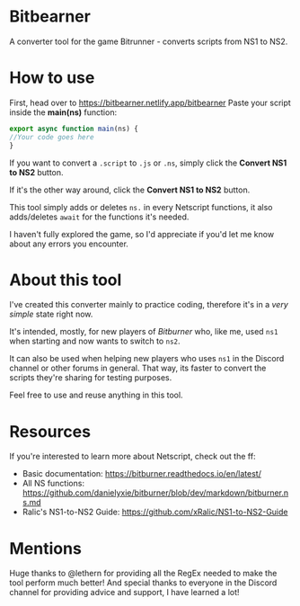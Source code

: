 # Bitbearner
 A converter tool for the game Bitrunner - converts scripts from NS1 to NS2.

 # How to use
First, head over to https://bitbearner.netlify.app/bitbearner
Paste your script inside the <b>main(ns)</b> function:
```js
export async function main(ns) {
//Your code goes here
}
```
If you want to convert a `.script` to `.js` or `.ns`, simply click the <b>Convert NS1 to NS2</b> button.

If it's the other way around, click the <b>Convert NS1 to NS2</b> button.

This tool simply adds or deletes `ns.` in every Netscript functions, it also adds/deletes `await` for the functions it's needed.

I haven't fully explored the game, so I'd appreciate if you'd let me know about any errors you encounter.

# About this tool
I've created this converter mainly to practice coding, therefore it's in a <em>very simple</em> state right now.

It's intended, mostly, for new players of <em>Bitburner</em> who, like me, used `ns1` when starting and now wants to switch to `ns2`.

It can also be used when helping new players who uses `ns1` in the Discord channel or other forums in general. That way, its faster to convert the scripts they're sharing for testing purposes.

Feel free to use and reuse anything in this tool.

# Resources
If you're interested to learn more about Netscript, check out the ff:
- Basic documentation: https://bitburner.readthedocs.io/en/latest/
- All NS functions:   https://github.com/danielyxie/bitburner/blob/dev/markdown/bitburner.ns.md
- Ralic's NS1-to-NS2 Guide: https://github.com/xRalic/NS1-to-NS2-Guide

# Mentions
Huge thanks to @lethern for providing all the RegEx needed to make the tool perform much better!
And special thanks to everyone in the Discord channel for providing advice and support, I have learned a lot!